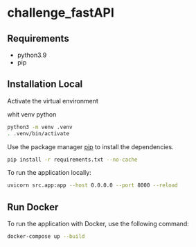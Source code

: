# challenge_fastAPI

## Requirements

- python3.9
- pip

## Installation Local

Activate the virtual environment

whit venv python
```bash
python3 -m venv .venv
. .venv/bin/activate
```

Use the package manager [pip](https://pip.pypa.io/en/stable/) to install the dependencies.

```bash
pip install -r requirements.txt --no-cache
```

To run the application locally:

```bash
uvicorn src.app:app --host 0.0.0.0 --port 8000 --reload
```

## Run Docker

To run the application with Docker, use the following command:

```bash
docker-compose up --build
```
